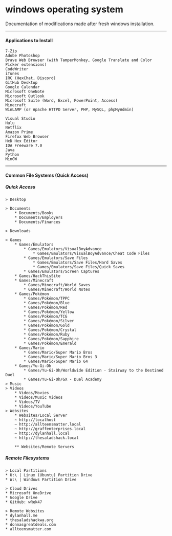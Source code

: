 # windows operating system
Documentation of modifications made after fresh windows installation.

***

<h4>Applications to Install</h4>

	7-Zip
	Adobe Photoshop
	Brave Web Browser (with TamperMonkey, Google Translate and Color Picker extensions)
	CodeWriter
	iTunes
	IRC (HexChat, Discord)
	GitHub Desktop
	Google Calendar
	Microsoft OneNote
	Microsoft Outlook
	Microsoft Suite (Word, Excel, PowerPoint, Access)
	Minecraft
	WinLAMP (or Apache HTTPD Server, PHP, MySQL, phpMyAdmin)
	
	Visual Studio
	Hulu
	Netflix
	Amazon Prime
	Firefox Web Browser
	HxD Hex Editor
	IDA Freeware 7.0
	Java
	Python
	MinGW

***

<h4>Common File Systems (Quick Access)</h4>

<h5>Quick Access</h5>

	> Desktop
	
	> Documents
		* Documents/Books
		* Documents/Employers
		* Documents/Finances
	
	> Downloads
	
	> Games
		* Games/Emulators
			* Games/Emulators/VisualBoyAdvance
				* Games/Emulators/VisualBoyAdvance/Cheat Code Files
			* Games/Emulators/Save Files
				* Games/Emulators/Save Files/Hard Saves
				* Games/Emulators/Save Files/Quick Saves
			* Games/Emulators/Screen Captures
		* Games/HackThisSite
		* Games/Minecraft
			* Games/Minecraft/World Saves
			* Games/Minecraft/World Notes
		* Games/Pokémon
			* Games/Pokémon/TPPC
			* Games/Pokémon/Blue
			* Games/Pokémon/Red
			* Games/Pokémon/Yellow
			* Games/Pokémon/TCG
			* Games/Pokémon/Silver
			* Games/Pokémon/Gold
			* Games/Pokémon/Crystal
			* Games/Pokémon/Ruby
			* Games/Pokémon/Sapphire
			* Games/Pokémon/Emerald
		* Games/Mario
			* Games/Mario/Super Mario Bros
			* Games/Mario/Super Mario Bros 3
			* Games/Mario/Super Mario 64
		* Games/Yu-Gi-Oh
			* Games/Yu-Gi-Oh/Worldwide Edition - Stairway to the Destined Duel
			* Games/Yu-Gi-Oh/GX - Duel Academy
	> Music
	> Videos
		* Videos/Movies
		* Videos/Music Videos
		* Videos/TV
		* Videos/YouTube
	> Websites
		* Websites/Local Server
	 	~ http://localhost
		~ http://allteensmatter.local
		~ http://graffenterprises.local
		~ http://dylanhall.local
		~ http://thesaladshack.local
		
		** Websites/Remote Servers

<h5>Remote Filesystems</h5>
	
	> Local Partitions
	* U:\ | Linux (Ubuntu) Partition Drive
	* W:\ | Windows Partition Drive
	
	> Cloud Drives
	* Microsoft OneDrive
	* Google Drive
	* GitHub: wRek47
	
	> Remote Websites
	* dylanhall.me
	* thesaladshackwa.org
	* donnasgreatdeals.com
	* allteensmatter.com
